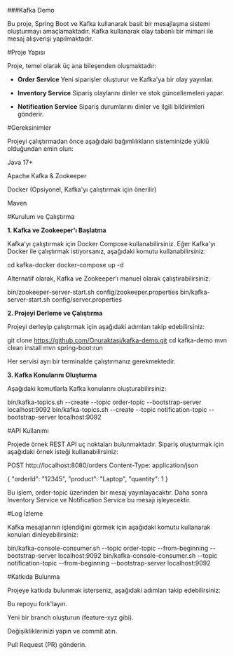 ###Kafka Demo

Bu proje, Spring Boot ve Kafka kullanarak basit bir mesajlaşma sistemi oluşturmayı amaçlamaktadır. Kafka kullanarak olay tabanlı bir mimari ile mesaj alışverişi yapılmaktadır.

#Proje Yapısı

Proje, temel olarak üç ana bileşenden oluşmaktadır:

* **Order Service** Yeni siparişler oluşturur ve Kafka'ya bir olay yayınlar.

* **Inventory Service** Sipariş olaylarını dinler ve stok güncellemeleri yapar.

* **Notification Service** Sipariş durumlarını dinler ve ilgili bildirimleri gönderir.

#Gereksinimler

Projeyi çalıştırmadan önce aşağıdaki bağımlılıkların sisteminizde yüklü olduğundan emin olun:

Java 17+

Apache Kafka & Zookeeper

Docker (Opsiyonel, Kafka'yı çalıştırmak için önerilir)

Maven

#Kurulum ve Çalıştırma

**1. Kafka ve Zookeeper'ı Başlatma**

Kafka'yı çalıştırmak için Docker Compose kullanabilirsiniz. Eğer Kafka'yı Docker ile çalıştırmak istiyorsanız, aşağıdaki komutu kullanabilirsiniz:

cd kafka-docker
docker-compose up -d

Alternatif olarak, Kafka ve Zookeeper'ı manuel olarak çalıştırabilirsiniz:

bin/zookeeper-server-start.sh config/zookeeper.properties
bin/kafka-server-start.sh config/server.properties

**2. Projeyi Derleme ve Çalıştırma**

Projeyi derleyip çalıştırmak için aşağıdaki adımları takip edebilirsiniz:

git clone https://github.com/Onuraktasj/kafka-demo.git
cd kafka-demo
mvn clean install
mvn spring-boot:run

Her servisi ayrı bir terminalde çalıştırmanız gerekmektedir.

**3. Kafka Konularını Oluşturma**

Aşağıdaki komutlarla Kafka konularını oluşturabilirsiniz:

bin/kafka-topics.sh --create --topic order-topic --bootstrap-server localhost:9092
bin/kafka-topics.sh --create --topic notification-topic --bootstrap-server localhost:9092

#API Kullanımı

Projede örnek REST API uç noktaları bulunmaktadır. Sipariş oluşturmak için aşağıdaki örnek isteği kullanabilirsiniz:

POST http://localhost:8080/orders
Content-Type: application/json

{
    "orderId": "12345",
    "product": "Laptop",
    "quantity": 1
}

Bu işlem, order-topic üzerinden bir mesaj yayınlayacaktır. Daha sonra Inventory Service ve Notification Service bu mesajı işleyecektir.

#Log İzleme

Kafka mesajlarının işlendiğini görmek için aşağıdaki komutu kullanarak konuları dinleyebilirsiniz:

bin/kafka-console-consumer.sh --topic order-topic --from-beginning --bootstrap-server localhost:9092
bin/kafka-console-consumer.sh --topic notification-topic --from-beginning --bootstrap-server localhost:9092

#Katkıda Bulunma

Projeye katkıda bulunmak isterseniz, aşağıdaki adımları takip edebilirsiniz:

Bu repoyu fork'layın.

Yeni bir branch oluşturun (feature-xyz gibi).

Değişikliklerinizi yapın ve commit atın.

Pull Request (PR) gönderin.

